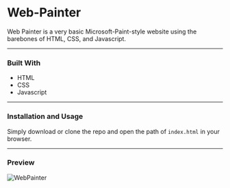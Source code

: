 # Web-Painter

Web Painter is a very basic Microsoft-Paint-style website using the barebones of HTML, CSS, and Javascript.

--- 

### Built With
* HTML
* CSS
* Javascript

---

### Installation and Usage

Simply download or clone the repo and open the path of ```index.html``` in your browser.

---

### Preview

![WebPainter](https://github.com/sam-dp/Web-Painter/assets/67991792/fe374e73-ee51-472a-a647-5557d9743ccc)

